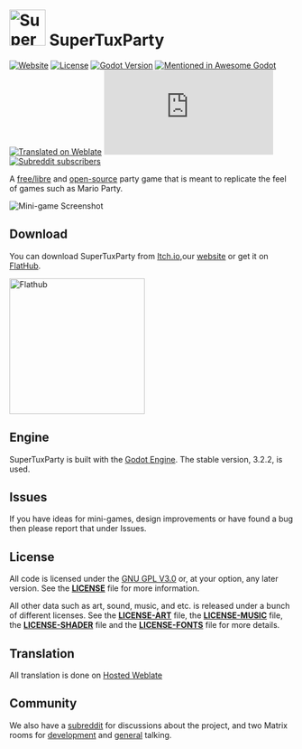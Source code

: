 # <img alt="SuperTuxParty Logo" src="assets/icons/icon-smallest.png" width="64" height="64" /> SuperTuxParty

[![Website](https://img.shields.io/website?down_message=offline&up_message=online&url=https%3A%2F%2Fsupertux.party)](https://supertux.party/)
[![License](https://img.shields.io/badge/License-GPL%20v3.0-orange)](https://www.gnu.org/licenses/gpl-3.0.html)
[![Godot Version](https://img.shields.io/badge/Godot-v3.2.2-%23478cbf)](https://downloads.tuxfamily.org/godotengine/3.2.2/)
[![Mentioned in Awesome Godot](https://awesome.re/mentioned-badge.svg)](https://github.com/godotengine/awesome-godot)
[![Translated on Weblate](https://hosted.weblate.org/widgets/super-tux-party/-/svg-badge.svg)](https://hosted.weblate.org/engage/super-tux-party/?utm_source=widget)
[![Matrix](https://img.shields.io/matrix/SuperTuxParty-Extra:matrix.org)](https://app.element.io/#/room/#SuperTuxParty-Dev:matrix.org)
[![Subreddit subscribers](https://img.shields.io/reddit/subreddit-subscribers/supertuxparty)](https://www.reddit.com/r/SuperTuxParty/)

A [free/libre](https://www.gnu.org/philosophy/free-sw.html) and
[open-source](https://opensource.org/docs/osd/) party game that is meant to
replicate the feel of games such as Mario Party.

![Mini-game Screenshot](screenshot.png)

## Download

You can download SuperTuxParty from [Itch.io](https://anti.itch.io/super-tux-party),our [website](https://supertux.party/download) or get it on [FlatHub](https://flathub.org/apps/details/party.supertux.supertuxparty).

</a>
    <a href="https://flathub.org/apps/details/party.supertux.supertuxparty">
    <img src="https://flathub.org/assets/badges/flathub-badge-en.png" alt="Flathub" width='240' />
</a>

## Engine

SuperTuxParty is built with the [Godot Engine](https://godotengine.org/).
The stable version, 3.2.2, is used.

## Issues

If you have ideas for mini-games, design improvements or have found a bug then
please report that under Issues.

## License

All code is licensed under the [GNU GPL V3.0](https://www.gnu.org/licenses/gpl.html) or, at your option, any later version.
See the [**LICENSE**](licenses/LICENSE) file for more information.

All other data such as art, sound, music, and etc. is released under a bunch
of different licenses.
See the [**LICENSE-ART**](licenses/LICENSE-ART.md) file, the [**LICENSE-MUSIC**](licenses/LICENSE-MUSIC.md) file, the [**LICENSE-SHADER**](licenses/LICENSE-SHADER.md) file and the [**LICENSE-FONTS**](licenses/LICENSE-FONTS.md) file for more details.

## Translation

All translation is done on [Hosted Weblate](https://hosted.weblate.org/projects/super-tux-party/)

## Community

We also have a [subreddit](https://www.reddit.com/r/SuperTuxParty/)
for discussions about the project, and two Matrix rooms for
[development](https://matrix.to/#/#SuperTuxParty-Dev:matrix.org) and
[general](https://matrix.to/#/#SuperTuxParty-Extra:matrix.org) talking.

